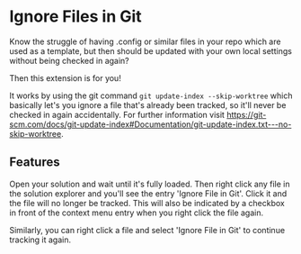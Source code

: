 # Ignore Files in Git

Know the struggle of having .config or similar files in your repo which are used as a template, but then should be updated with your own local settings without being checked in again?

Then this extension is for you!

It works by using the git command `git update-index --skip-worktree` which basically let's you ignore a file that's already been tracked, so it'll never be checked in again accidentally.
For further information visit https://git-scm.com/docs/git-update-index#Documentation/git-update-index.txt---no-skip-worktree.

## Features

Open your solution and wait until it's fully loaded. Then right click any file in the solution explorer and you'll see the entry 'Ignore File in Git'.
Click it and the file will no longer be tracked. This will also be indicated by a checkbox in front of the context menu entry when you right click the file again.

Similarly, you can right click a file and select 'Ignore File in Git' to continue tracking it again.